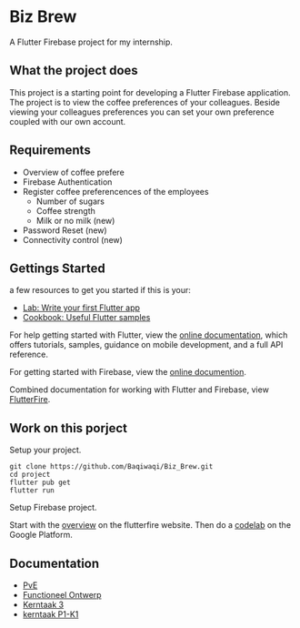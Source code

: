 # Biz Brew
A Flutter Firebase project for my internship.

## What the project does

This project is a starting point for developing a Flutter Firebase application.
The project is to view the coffee preferences of your colleagues. Beside viewing your colleagues preferences you can set your own preference coupled with our own account.

## Requirements

- Overview of coffee prefere
- Firebase Authentication
- Register coffee preferencences of the employees
  - Number of sugars
  - Coffee strength
  - Milk or no milk (new)
- Password Reset (new)
- Connectivity control (new)

## Gettings Started

a few resources to get you started if this is your:

- [Lab: Write your first Flutter app](https://flutter.dev/docs/get-started/codelab)
- [Cookbook: Useful Flutter samples](https://flutter.dev/docs/cookbook)

For help getting started with Flutter, view the
[online documentation](https://flutter.dev/docs), which offers tutorials,
samples, guidance on mobile development, and a full API reference.

For getting started with Firebase, view the 
[online documention](https://firebase.google.com/docs/firestore).

Combined documentation for working with Flutter and Firebase, view
[FlutterFire](https://firebase.flutter.dev/).

## Work on this porject

Setup your project.

```
git clone https://github.com/Baqiwaqi/Biz_Brew.git
cd project
flutter pub get
flutter run
```
Setup Firebase project.

Start with the [overview](https://firebase.flutter.dev/docs/overview) on the 
flutterfire website. Then do a [codelab](https://firebase.google.com/codelabs/firebase-get-to-know-flutter) on the Google Platform. 

## Documentation

- [PvE](documentation/PvE_bizbrew.docx)
- [Functioneel Ontwerp](documentation/Functioneel%20Ontwerp.docx)  
- [Kerntaak 3](documentation/Kerntaak%203.docx)
- [kerntaak P1-K1](documentation/Kerntaak%20P1%20-%20K1.docx)
